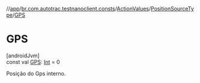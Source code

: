 //[app](../../../../index.md)/[br.com.autotrac.testnanoclient.consts](../../index.md)/[ActionValues](../index.md)/[PositionSourceType](index.md)/[GPS](-g-p-s.md)

# GPS

[androidJvm]\
const val [GPS](-g-p-s.md): [Int](https://kotlinlang.org/api/latest/jvm/stdlib/kotlin/-int/index.html) = 0

Posição do Gps interno.
